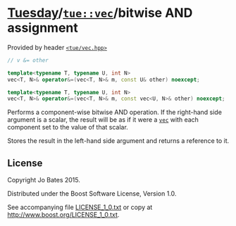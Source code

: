 [Tuesday](../../../README.md)/[`tue::vec`](../../headers/vec.md)/bitwise AND assignment
=======================================================================================
Provided by header [`<tue/vec.hpp>`](../../headers/vec.md)

```c++
// v &= other

template<typename T, typename U, int N>
vec<T, N>& operator&=(vec<T, N>& m, const U& other) noexcept;

template<typename T, typename U, int N>
vec<T, N>& operator&=(vec<T, N>& m, const vec<U, N>& other) noexcept;
```

Performs a component-wise bitwise AND operation. If the right-hand side argument
is a scalar, the result will be as if it were a [`vec`](../../headers/vec.md)
with each component set to the value of that scalar.

Stores the result in the left-hand side argument and returns a reference to it.

License
-------
Copyright Jo Bates 2015.

Distributed under the Boost Software License, Version 1.0.

See accompanying file [LICENSE_1_0.txt](../../../LICENSE_1_0.txt) or copy at
http://www.boost.org/LICENSE_1_0.txt.
